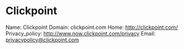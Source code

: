 
# Clickpoint

Name: Clickpoint
Domain: clickpoint.com
Home: http://clickpoint.com/
Privacy_policy: http://www.now.clickpoint.com/privacy
Email: privacypolicy@clickpoint.com

